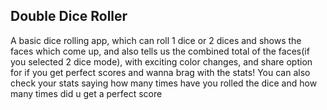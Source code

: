 

## Double Dice Roller 

A basic dice rolling app, which can roll 1 dice or 2 dices and shows the faces which come up, and also tells us the combined total of the faces(if you selected 2 dice mode), with exciting color changes, and share option for if you get perfect scores and wanna brag with the stats!
You can also check your stats saying how many times have you rolled the dice and how many times did u get a perfect score








